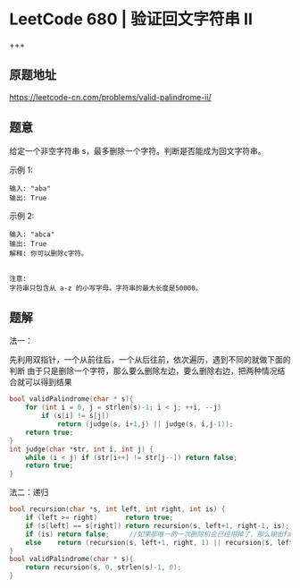# LeetCode 680  | 验证回文字符串 Ⅱ

+++

## 原题地址

<https://leetcode-cn.com/problems/valid-palindrome-ii/>



## 题意

给定一个非空字符串 s，最多删除一个字符。判断是否能成为回文字符串。

示例 1:

~~~
输入: "aba"
输出: True
~~~

示例 2:

~~~
输入: "abca"
输出: True
解释: 你可以删除c字符。


注意:
字符串只包含从 a-z 的小写字母。字符串的最大长度是50000。
~~~



## 题解

法一：

先利用双指针，一个从前往后，一个从后往前，依次遍历，遇到不同的就做下面的判断
由于只是删除一个字符，那么要么删除左边，要么删除右边，把两种情况结合就可以得到结果

~~~c
bool validPalindrome(char * s){
    for (int i = 0, j = strlen(s)-1; i < j; ++i, --j) 
        if (s[i] != s[j]) 
            return (judge(s, i+1,j) || judge(s, i,j-1)); 
    return true;
}
int judge(char *str, int i, int j) {
    while (i < j) if (str[i++] != str[j--]) return false;
    return true;
}
~~~

法二：递归

~~~c
bool recursion(char *s, int left, int right, int is) {
    if (left >= right)       return true;
    if (s[left] == s[right]) return recursion(s, left+1, right-1, is);
    if (is) return false;     //如果那唯一的一次删除机会已经用掉了，那么输出false
    else    return (recursion(s, left+1, right, 1) || recursion(s, left, right-1, 1));
}
bool validPalindrome(char * s){
    return recursion(s, 0, strlen(s)-1, 0);
}
~~~




